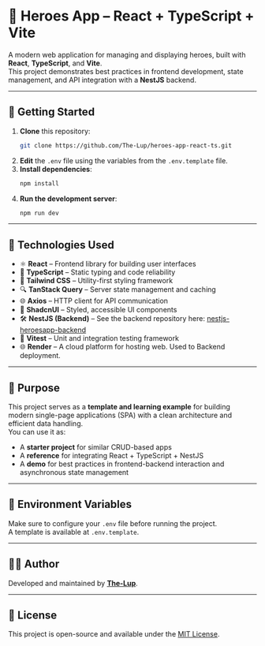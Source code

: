 # 🦸 Heroes App – React + TypeScript + Vite

A modern web application for managing and displaying heroes, built with **React**, **TypeScript**, and **Vite**.  
This project demonstrates best practices in frontend development, state management, and API integration with a **NestJS** backend.

---

## 🚀 Getting Started

1. **Clone** this repository:
   ```bash
   git clone https://github.com/The-Lup/heroes-app-react-ts.git
   ```
2. **Edit** the `.env` file using the variables from the `.env.template` file.
3. **Install dependencies**:
   ```bash
   npm install
   ```
4. **Run the development server**:
   ```bash
   npm run dev
   ```

---

## 🧩 Technologies Used

- ⚛️ **React** – Frontend library for building user interfaces
- 🧠 **TypeScript** – Static typing and code reliability
- 💨 **Tailwind CSS** – Utility-first styling framework
- 🔍 **TanStack Query** – Server state management and caching
- 🌐 **Axios** – HTTP client for API communication
- 🎨 **ShadcnUI** – Styled, accessible UI components
- 🛠 **NestJS (Backend)** – See the backend repository here: [nestjs-heroesapp-backend](https://github.com/The-Lup/nestjs-heroesapp-backend.git)
- 🧪 **Vitest** – Unit and integration testing framework
- 🌐 **Render** – A cloud platform for hosting web. Used to Backend deployment.

---

## 🎯 Purpose

This project serves as a **template and learning example** for building modern single-page applications (SPA) with a clean architecture and efficient data handling.  
You can use it as:

- A **starter project** for similar CRUD-based apps
- A **reference** for integrating React + TypeScript + NestJS
- A **demo** for best practices in frontend-backend interaction and asynchronous state management

---

## 🧰 Environment Variables

Make sure to configure your `.env` file before running the project.  
A template is available at `.env.template`.

---

## 🧑‍💻 Author

Developed and maintained by [**The-Lup**](https://github.com/The-Lup).

---

## 📜 License

This project is open-source and available under the [MIT License](LICENSE).

